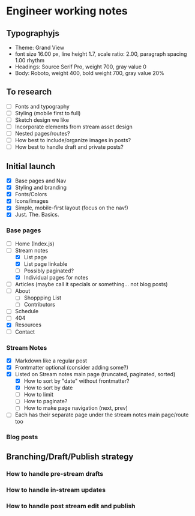 # Engineer working notes

## Typographyjs

- Theme: Grand View
- font size 16.00 px, line height 1.7, scale ratio: 2.00, paragraph spacing 1.00 rhythm
- Headings: Source Serif Pro, weight 700, gray value 0
- Body: Roboto, weight 400, bold weight 700, gray value 20%

## To research

- [ ] Fonts and typography
- [ ] Styling (mobile first to full)
- [ ] Sketch design we like
- [ ] Incorporate elements from stream asset design
- [ ] Nested pages/routes?
- [ ] How best to include/organize images in posts?
- [ ] How best to handle draft and private posts?

## Initial launch

- [x] Base pages and Nav
- [x] Styling and branding
- [x] Fonts/Colors
- [x] Icons/images
- [x] Simple, mobile-first layout (focus on the nav!)
- [x] Just. The. Basics.

### Base pages

- [ ] Home (Index.js)
- [ ] Stream notes
  - [x] List page
  - [x] List page linkable
  - [ ] Possibly paginated?
  - [x] Individual pages for notes
- [ ] Articles (maybe call it specials or something... not blog posts)
- [ ] About
  - [ ] Shoppping List
  - [ ] Contributors
- [ ] Schedule
- [ ] 404
- [x] Resources
- [ ] Contact

### Stream Notes

- [x] Markdown like a regular post
- [x] Frontmatter optional (consider adding some?)
- [x] Listed on Stream notes main page (truncated, paginated, sorted)
  - [x] How to sort by "date" without frontmatter?
  - [x] How to sort by date
  - [ ] How to limit
  - [ ] How to paginate?
  - [ ] How to make page navigation (next, prev)
- [ ] Each has their separate page under the stream notes main page/route too

### Blog posts

## Branching/Draft/Publish strategy

### How to handle pre-stream drafts

### How to handle in-stream updates

### How to handle post stream edit and publish
